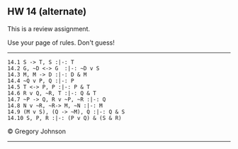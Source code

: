 ## HW 14 (alternate)

This is a review assignment.

Use your page of rules. Don't guess!

---

~~~{.ProofChecker .JohnsonSL options="fonts tabindent render" guides="fitch" points="7" late-credit="7"}
14.1 S -> T, S :|-: T 
14.2 G, ~D <-> G  :|-: ~D v S
14.3 M, M -> D :|-: D & M
14.4 ~Q v P, Q :|-: P
14.5 T <-> P, P :|-: P & T 
14.6 R v Q, ~R, T :|-: Q & T
14.7 ~P -> Q, R v ~P, ~R :|-: Q
14.8 N v ~R, ~R-> M, ~N :|-: M
14.9 (M v S), (Q -> ~M), Q :|-: Q & S
14.10 S, P, R :|-: (P v Q) & (S & R)
~~~

<p>&copy; <script>document.write(new Date().getFullYear())</script> Gregory Johnson</p>
 
---